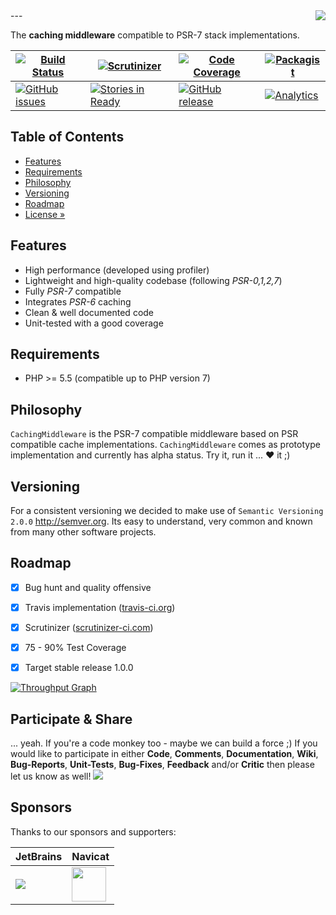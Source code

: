 <img src="https://avatars2.githubusercontent.com/u/514566?v=3&u=4615dfc4970d93dea5d3eaf996b7903ee6e24e20&s=140" align="right" />
---

The **caching middleware** compatible to PSR-7 stack implementations.

| [![Build Status](https://img.shields.io/travis/clickalicious/CachingMiddleware.svg)](https://travis-ci.org/clickalicious/CachingMiddleware) 	| [![Scrutinizer](https://img.shields.io/scrutinizer/g/clickalicious/CachingMiddleware.svg)](https://scrutinizer-ci.com/g/clickalicious/CachingMiddleware/) 	| [![Code Coverage](https://scrutinizer-ci.com/g/clickalicious/CachingMiddleware/badges/coverage.png?b=master)](https://scrutinizer-ci.com/g/clickalicious/CachingMiddleware/?branch=master) 	| [![Packagist](https://img.shields.io/packagist/l/clickalicious/CachingMiddleware.svg?style=flat)](http://opensource.org/licenses/BSD-2-Clause) 	|
|---	|---	|---	|---	|
| [![GitHub issues](https://img.shields.io/github/issues/clickalicious/cachingmiddleware.svg?style=flat)](https://github.com/clickalicious/CachingMiddleware/issues) 	| [![Stories in Ready](https://badge.waffle.io/clickalicious/CachingMiddleware.png?label=ready&title=Ready)](https://waffle.io/clickalicious/CachingMiddleware)  	| [![GitHub release](https://img.shields.io/github/release/clickalicious/CachingMiddleware.svg?style=flat)](https://github.com/clickalicious/CachingMiddleware/releases) 	| [![Analytics](https://ga-beacon.appspot.com/UA-905793-11/clickalicious/readme?flat)](https://github.com/clickalicious/CachingMiddleware)  	|


## Table of Contents

- [Features](#features)
- [Requirements](#requirements)
- [Philosophy](#philosophy)
- [Versioning](#versioning)
- [Roadmap](#roadmap)
- [License »](LICENSE)


## Features

 - High performance (developed using profiler)
 - Lightweight and high-quality codebase (following *PSR-0,1,2,7*)
 - Fully *PSR-7* compatible
 - Integrates *PSR-6* caching
 - Clean & well documented code
 - Unit-tested with a good coverage


## Requirements

 - PHP >= 5.5 (compatible up to PHP version 7)


## Philosophy

`CachingMiddleware` is the PSR-7 compatible middleware based on PSR compatible cache implementations. `CachingMiddleware` comes as prototype implementation and currently has alpha status. Try it, run it ... ♥ it ;)


## Versioning

For a consistent versioning we decided to make use of `Semantic Versioning 2.0.0` http://semver.org. Its easy to understand, very common and known from many other software projects.


## Roadmap

- [x] Bug hunt and quality offensive
- [x] Travis implementation ([travis-ci.org](https://travis-ci.org/clickalicious/CachingMiddleware))
- [x] Scrutinizer ([scrutinizer-ci.com](https://scrutinizer-ci.com/g/clickalicious/CachingMiddleware/))
- [x] 75 - 90% Test Coverage
- [x] Target stable release 1.0.0


[![Throughput Graph](https://graphs.waffle.io/clickalicious/CachingMiddleware/throughput.svg)](https://waffle.io/clickalicious/CachingMiddleware/metrics)


## Participate & Share

... yeah. If you're a code monkey too - maybe we can build a force ;) If you would like to participate in either **Code**, **Comments**, **Documentation**, **Wiki**, **Bug-Reports**, **Unit-Tests**, **Bug-Fixes**, **Feedback** and/or **Critic** then please let us know as well!
<a href="https://twitter.com/intent/tweet?hashtags=&original_referer=http%3A%2F%2Fgithub.com%2F&text=CachingMiddleware%20-%20PSR-7%20compatible%20stack%20implementation%20based%20on%20PSR-6.%20%40phpfluesterer%20%23CachingMiddleware%20%23php%20https%3A%2F%2Fgithub.com%2Fclickalicious%2FCachingMiddleware&tw_p=tweetbutton" target="_blank">
  <img src="http://jpillora.com/github-twitter-button/img/tweet.png"></img>
</a>

## Sponsors

Thanks to our sponsors and supporters:

| JetBrains | Navicat |
|---|---|
| <a href="https://www.jetbrains.com/phpstorm/" title="PHP IDE :: JetBrains PhpStorm" target="_blank"><img src="https://www.jetbrains.com/phpstorm/documentation/docs/logo_phpstorm.png"></img></a> | <a href="http://www.navicat.com/" title="Navicat GUI - DB GUI-Admin-Tool for MySQL, MariaDB, SQL Server, SQLite, Oracle & PostgreSQL" target="_blank"><img src="http://upload.wikimedia.org/wikipedia/en/9/90/PremiumSoft_Navicat_Premium_Logo.png" height="55" /></a>  |


[1]: https://packagist "packagist.org - Package registry of composer"

